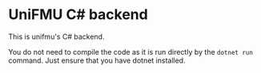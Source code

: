 # UniFMU C# backend

This is unifmu's C# backend.

You do not need to compile the code as it is run directly by the `dotnet run` command. Just ensure that you have dotnet installed. 
